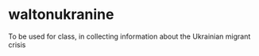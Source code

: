 # waltonukranine
To be used for class, in collecting information about the Ukrainian migrant crisis
